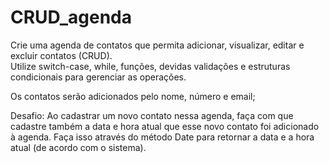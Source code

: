 # CRUD_agenda

Crie uma agenda de contatos que permita adicionar, visualizar, editar e excluir contatos (CRUD).  
Utilize switch-case, while, funções, devidas validações e estruturas condicionais para gerenciar as operações.

Os contatos serão adicionados pelo nome, número e email;

Desafio:
Ao cadastrar um novo contato nessa agenda, faça com que cadastre também a data e hora atual que esse novo contato foi adicionado à agenda. 
Faça isso através do método Date para retornar a data e a hora atual (de acordo com o sistema).